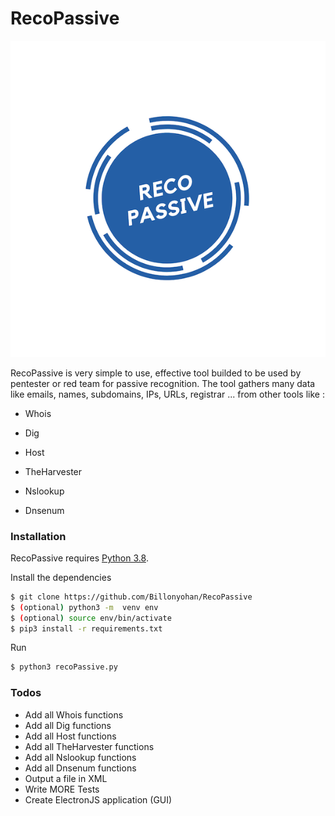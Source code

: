 # RecoPassive
 
<p align="center">
  <img src=https://github.com/Billonyohan/RecoPassive/blob/main/logo.png />
</p>
RecoPassive is very simple to use, effective tool builded to be used by pentester or red team for passive recognition.
The tool gathers many data like emails, names, subdomains, IPs, URLs, registrar ... from other tools like :


  - Whois

  - Dig
  
  - Host
  
  - TheHarvester
  
  - Nslookup
  
  - Dnsenum


### Installation

RecoPassive requires [Python 3.8](https://www.python.org/downloads/release/python-380/).

Install the dependencies 

```sh
$ git clone https://github.com/Billonyohan/RecoPassive
$ (optional) python3 -m  venv env 
$ (optional) source env/bin/activate
$ pip3 install -r requirements.txt
```

Run 

```sh
$ python3 recoPassive.py
```

### Todos

 - Add all Whois functions
 - Add all Dig functions
 - Add all Host functions
 - Add all TheHarvester functions
 - Add all Nslookup functions
 - Add all Dnsenum functions
 - Output a file in XML
 - Write MORE Tests
 - Create ElectronJS application (GUI)
